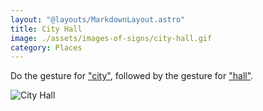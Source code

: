 ```yaml
---
layout: "@layouts/MarkdownLayout.astro"
title: City Hall
image: ./assets/images-of-signs/city-hall.gif
category: Places
---
```


Do the gesture for ["city"](./city),
followed by the gesture for ["hall"](./hall).

![City Hall](@signs/city-hall.gif)
